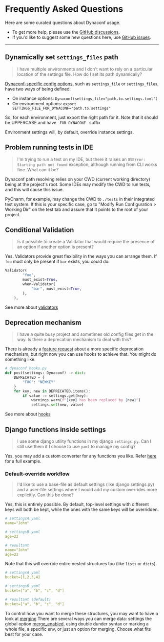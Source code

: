 # Frequently Asked Questions

Here are some curated questions about Dynaconf usage.

- To get more help, please use the [GitHub discussions](https://github.com/dynaconf/dynaconf/issues).
- If you'd like to suggest some new questions here, use [GitHub issues](https://github.com/dynaconf/dynaconf/discussions).

---

## Dynamically set `settings_files` path

> I have multiple environments and I don't want to rely on a particular location of the settings file. How do I set its path dynamically?

[Dynaconf-specific config options](https://www.dynaconf.com/configuration/), such as `settings_file` or `settings_files`, have two ways of being defined:

- On instance options: `Dynaconf(settings_file="path.to.settings.toml")`
- On environment options: `export SETTINGS_FILE_FOR_DYNACONF="path.to.settings"`

So, for each environment, just export the right path for it. Note that it should be UPPERCASE and have `_FOR_DYNACONF ` suffix

Environment settings will, by default, override instance settings.

## Problem running tests in IDE

> I'm trying to run a test on my IDE, but there it raises an `OSError: Starting path not found` exception, although running from CLI works fine. What can it be?

Dynaconf path resolving relies on your CWD (current working directory) being at the project's root.
Some IDEs may modify the CWD to run tests, and this will cause this issue.

PyCharm, for example, may change the CWD to `./tests` in their integrated test system. If this is your specific case, go to "Modify Run Configuration > Working Dir" on the test tab and assure that it points to the root of your project.

## Conditional Validation

> Is it possible to create a Validator that would require the presence of an option if another option is present?

Yes. Validators provide great flexibility in the ways you can arrange them. If `foo` must only be present if `bar` exists, you could do:

```python
Validator(
        "foo",
        must_exist=True,
        when=Validator(
            "bar", must_exist=True,
        ),
    ),
```

See more about [validators](https://www.dynaconf.com/validation/)

## Deprecation mechanism

> I have a quite busy project and sometimes old config files get in the way. Is there a deprecation mechanism to deal with this?

There is already a [feature request](https://github.com/dynaconf/dynaconf/discussions/881) about a more specific deprecation mechanism, but right now you can use hooks to achieve that. You might do something like:

```python
# dynaconf_hooks.py
def post(settings: Dynaconf) -> dict:
    DEPRECATED = {
        "FOO": "NEWKEY"
    }
    for key, new in DEPRECATED.items():
        if value := settings.get(key):
            warnings.warn(f"{key} has been replaced by {new}")
            settings.set(new, value)
```

See more about [hooks](https://www.dynaconf.com/advanced/#hooks)

## Django functions inside settings

> I use some django utility functions in my django `settings.py`. Can I still use them if I choose to use `yaml` to manage my config?

Yes, you may add a custom converter for any functions you like. Refer [here](/django/#use-django-functions-inside-custom-settings) for a full example.

### Default-override workflow

> I'd like to use a base-file as default settings (like django settings.py) and a user-file settings where I would add my custom overrides more explicitly. Can this be done?

Yes, this is entirely possible. By default, top-level settings with different keys will both be kept, while the ones with the same keys will be overridden.

```yaml
# settingsA.yaml
name="John"

# settingsB.yaml
age=23

# resultant
name="John"
age=23
```

Note that this will override entire nested structures too (like `lists` or `dicts`).

```yaml
# settingsA.yaml
bucket=[1,2,3,4]

# settingsB.yaml
bucket=["a", "b", "c", "d"]

# resultant (default)
bucket=["a", "b", "c", "d"]
```

To control how you want to merge these structures, you may want to have a look at [merging](https://www.dynaconf.com/merging/)
There are several ways you can merge data: settings the global option [merge_enabled](), using double dunder syntax or marking a whole file, a specific env, or just an option for merging. Choose what fits best for your case.
